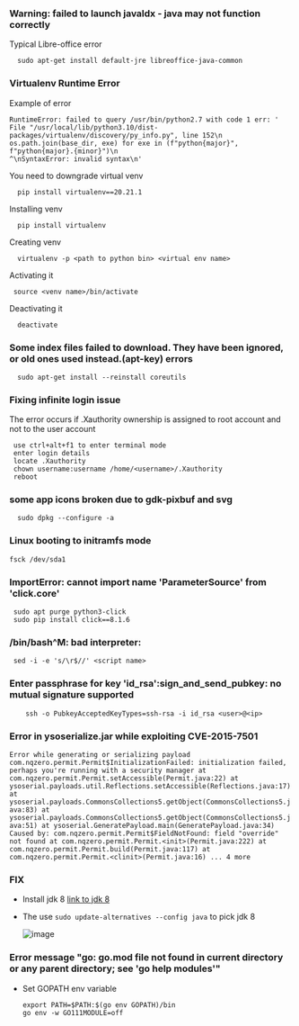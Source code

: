 ### Warning: failed to launch javaldx - java may not function correctly
   Typical Libre-office error

      sudo apt-get install default-jre libreoffice-java-common

### Virtualenv Runtime Error 
   Example of error
        
    RuntimeError: failed to query /usr/bin/python2.7 with code 1 err: '  File "/usr/local/lib/python3.10/dist-packages/virtualenv/discovery/py_info.py", line 152\n    os.path.join(base_dir, exe) for exe in (f"python{major}", f"python{major}.{minor}")\n                                                           ^\nSyntaxError: invalid syntax\n'


   You need to downgrade virtual venv

      pip install virtualenv==20.21.1
   Installing venv
     
      pip install virtualenv

   Creating venv

      virtualenv -p <path to python bin> <virtual env name>
   Activating it

     source <venv name>/bin/activate

  Deactivating it

      deactivate
### Some index files failed to download. They have been ignored, or old ones used instead.(apt-key) errors

      sudo apt-get install --reinstall coreutils

### Fixing infinite login issue
   The error occurs if .Xauthority ownership is assigned to root account and not to the user account

     use ctrl+alt+f1 to enter terminal mode
     enter login details
     locate .Xauthority
     chown username:username /home/<username>/.Xauthority
     reboot
      
### some app icons broken due to gdk-pixbuf and svg 

      sudo dpkg --configure -a

### Linux booting to initramfs mode 

    fsck /dev/sda1
         
### ImportError: cannot import name 'ParameterSource' from 'click.core'

     sudo apt purge python3-click
     sudo pip install click==8.1.6

### /bin/bash^M: bad interpreter:
     sed -i -e 's/\r$//' <script name>

### Enter passphrase for key 'id_rsa':sign_and_send_pubkey: no mutual signature supported

        ssh -o PubkeyAcceptedKeyTypes=ssh-rsa -i id_rsa <user>@<ip>

### Error in ysoserialize.jar while exploiting  CVE-2015-7501 

 `Error while generating or serializing payload
com.nqzero.permit.Permit$InitializationFailed: initialization failed, perhaps you're running with a security manager
        at com.nqzero.permit.Permit.setAccessible(Permit.java:22)
        at ysoserial.payloads.util.Reflections.setAccessible(Reflections.java:17)
        at ysoserial.payloads.CommonsCollections5.getObject(CommonsCollections5.java:83)
        at ysoserial.payloads.CommonsCollections5.getObject(CommonsCollections5.java:51)
        at ysoserial.GeneratePayload.main(GeneratePayload.java:34)
Caused by: com.nqzero.permit.Permit$FieldNotFound: field "override" not found
        at com.nqzero.permit.Permit.<init>(Permit.java:222)
        at com.nqzero.permit.Permit.build(Permit.java:117)
        at com.nqzero.permit.Permit.<clinit>(Permit.java:16)
        ... 4 more`

   ### FIX     

 - Install jdk 8 [link to jdk 8](https://builds.openlogic.com/downloadJDK/openlogic-openjdk/8u402-b06/openlogic-openjdk-8u402-b06-linux-x64-deb.deb)
 - The use `sudo update-alternatives --config java` to pick jdk 8

   ![image](https://github.com/SENSEIXENUS2/SENSEIXENUS2.github.io/assets/98669513/3193cce5-59d4-4829-8d31-a39f4b563596)

### Error message "go: go.mod file not found in current directory or any parent directory; see 'go help modules'"

- Set GOPATH env variable

      export PATH=$PATH:$(go env GOPATH)/bin
      go env -w GO111MODULE=off
  
